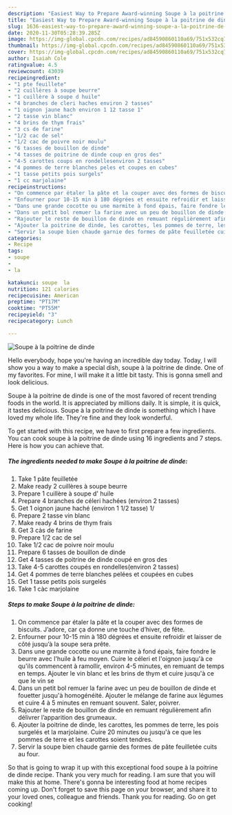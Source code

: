 ```yaml
---
description: "Easiest Way to Prepare Award-winning Soupe à la poitrine de dinde"
title: "Easiest Way to Prepare Award-winning Soupe à la poitrine de dinde"
slug: 1636-easiest-way-to-prepare-award-winning-soupe-a-la-poitrine-de-dinde
date: 2020-11-30T05:28:39.285Z
image: https://img-global.cpcdn.com/recipes/ad84590860110a69/751x532cq70/soupe-a-la-poitrine-de-dinde-photo-principale-de-la-recette.jpg
thumbnail: https://img-global.cpcdn.com/recipes/ad84590860110a69/751x532cq70/soupe-a-la-poitrine-de-dinde-photo-principale-de-la-recette.jpg
cover: https://img-global.cpcdn.com/recipes/ad84590860110a69/751x532cq70/soupe-a-la-poitrine-de-dinde-photo-principale-de-la-recette.jpg
author: Isaiah Cole
ratingvalue: 4.5
reviewcount: 43039
recipeingredient:
- "1 pte feuillete"
- "2 cuillères à soupe beurre"
- "1 cuillère à soupe d huile"
- "4 branches de cleri haches environ 2 tasses"
- "1 oignon jaune hach environ 1 12 tasse 1"
- "2 tasse vin blanc"
- "4 brins de thym frais"
- "3 cs de farine"
- "1/2 cac de sel"
- "1/2 cac de poivre noir moulu"
- "6 tasses de bouillon de dinde"
- "4 tasses de poitrine de dinde coup en gros des"
- "4-5 carottes coups en rondellesenviron 2 tasses"
- "4 pommes de terre blanches peles et coupes en cubes"
- "1 tasse petits pois surgels"
- "1 cc marjolaine"
recipeinstructions:
- "On commence par étaler la pâte et la couper avec des formes de biscuits. J’adore, car ça donne une touche d’hiver, de fête."
- "Enfourner pour 10-15 min à 180 dégrées et ensuite refroidir et laisser de côté jusqu’à la soupe sera prête."
- "Dans une grande cocotte ou une marmite à fond épais, faire fondre le beurre avec l&#39;huile à feu moyen. Cuire le céleri et l&#39;oignon jusqu&#39;à ce qu&#39;ils commencent à ramollir, environ 4-5 minutes, en remuant de temps en temps. Ajouter le vin blanc et les brins de thym et cuire jusqu&#39;à ce que le vin se"
- "Dans un petit bol remuer la farine avec un peu de bouillon de dinde et fouetter jusqu&#39;à homogénéité. Ajouter le mélange de farine aux légumes et cuire 4 à 5 minutes en remuant souvent. Saler, poivrer."
- "Rajouter le reste de bouillon de dinde en remuant régulièrement afin délivrer l’apparition des grumeaux."
- "Ajouter la poitrine de dinde, les carottes, les pommes de terre, les pois surgelés et la marjolaine. Cuire 20 minutes ou jusqu&#39;à ce que les pommes de terre et les carottes soient tendres."
- "Servir la soupe bien chaude garnie des formes de pâte feuilletée cuits au four."
categories:
- Recipe
tags:
- soupe
- 
- la

katakunci: soupe  la 
nutrition: 121 calories
recipecuisine: American
preptime: "PT17M"
cooktime: "PT55M"
recipeyield: "3"
recipecategory: Lunch

---
```



![Soupe à la poitrine de dinde](https://img-global.cpcdn.com/recipes/ad84590860110a69/751x532cq70/soupe-a-la-poitrine-de-dinde-photo-principale-de-la-recette.jpg)

Hello everybody, hope you're having an incredible day today. Today, I will show you a way to make a special dish, soupe à la poitrine de dinde. One of my favorites. For mine, I will make it a little bit tasty. This is gonna smell and look delicious.

Soupe à la poitrine de dinde is one of the most favored of recent trending foods in the world. It is appreciated by millions daily. It is simple, it is quick, it tastes delicious. Soupe à la poitrine de dinde is something which I have loved my whole life. They're fine and they look wonderful.




To get started with this recipe, we have to first prepare a few ingredients. You can cook soupe à la poitrine de dinde using 16 ingredients and 7 steps. Here is how you can achieve that.

<!--inarticleads1-->

##### The ingredients needed to make Soupe à la poitrine de dinde:

1. Take 1 pâte feuilletée
1. Make ready 2 cuillères à soupe beurre
1. Prepare 1 cuillère à soupe d&#39; huile
1. Prepare 4 branches de céleri hachées (environ 2 tasses)
1. Get 1 oignon jaune haché (environ 1 1/2 tasse) 1/
1. Prepare 2 tasse vin blanc
1. Make ready 4 brins de thym frais
1. Get 3 càs de farine
1. Prepare 1/2 cac de sel
1. Take 1/2 cac de poivre noir moulu
1. Prepare 6 tasses de bouillon de dinde
1. Get 4 tasses de poitrine de dinde coupé en gros des
1. Take 4-5 carottes coupés en rondelles(environ 2 tasses)
1. Get 4 pommes de terre blanches pelées et coupées en cubes
1. Get 1 tasse petits pois surgelés
1. Take 1 càc marjolaine




<!--inarticleads2-->

##### Steps to make Soupe à la poitrine de dinde:

1. On commence par étaler la pâte et la couper avec des formes de biscuits. J’adore, car ça donne une touche d’hiver, de fête.
1. Enfourner pour 10-15 min à 180 dégrées et ensuite refroidir et laisser de côté jusqu’à la soupe sera prête.
1. Dans une grande cocotte ou une marmite à fond épais, faire fondre le beurre avec l&#39;huile à feu moyen. Cuire le céleri et l&#39;oignon jusqu&#39;à ce qu&#39;ils commencent à ramollir, environ 4-5 minutes, en remuant de temps en temps. Ajouter le vin blanc et les brins de thym et cuire jusqu&#39;à ce que le vin se
1. Dans un petit bol remuer la farine avec un peu de bouillon de dinde et fouetter jusqu&#39;à homogénéité. Ajouter le mélange de farine aux légumes et cuire 4 à 5 minutes en remuant souvent. Saler, poivrer.
1. Rajouter le reste de bouillon de dinde en remuant régulièrement afin délivrer l’apparition des grumeaux.
1. Ajouter la poitrine de dinde, les carottes, les pommes de terre, les pois surgelés et la marjolaine. Cuire 20 minutes ou jusqu&#39;à ce que les pommes de terre et les carottes soient tendres.
1. Servir la soupe bien chaude garnie des formes de pâte feuilletée cuits au four.




So that is going to wrap it up with this exceptional food soupe à la poitrine de dinde recipe. Thank you very much for reading. I am sure that you will make this at home. There's gonna be interesting food at home recipes coming up. Don't forget to save this page on your browser, and share it to your loved ones, colleague and friends. Thank you for reading. Go on get cooking!
